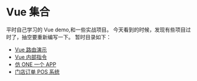 # Vue 集合
平时自己学习的 Vue demo,和一些实战项目。
今天看到的时候，发现有些项目过时了，抽空要重新编写一下。
暂时目录如下：

+ [Vue 路由演示](https://github.com/mraing/Vue/tree/master/vue-demo)
+ [Vue 内部指令](https://github.com/mraing/Vue/tree/master/vue-command)
+ [仿 ONE 一个 APP](https://github.com/mraing/Vue/tree/master/vue-one)
+ [门店订单 POS 系统](https://github.com/mraing/Vue/tree/master/Vue_pos)